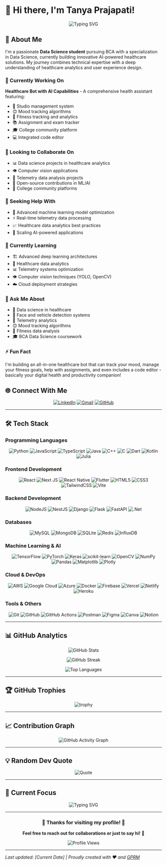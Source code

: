 # 👋 Hi there, I'm Tanya Prajapati!

<div align="center">
  <img src="https://readme-typing-svg.herokuapp.com?font=Fira+Code&pause=1000&color=6366F1&center=true&vCenter=true&width=435&lines=Data+Science+Enthusiast;Healthcare+AI+Developer;Computer+Vision+Expert;Full-Stack+Developer" alt="Typing SVG" />
</div>

## 💫 About Me

I'm a passionate **Data Science student** pursuing BCA with a specialization in Data Science, currently building innovative AI-powered healthcare solutions. My journey combines technical expertise with a deep understanding of healthcare analytics and user experience design.

### 🔨 Currently Working On
**Healthcare Bot with AI Capabilities** - A comprehensive health assistant featuring:
- 🏥 Studio management system
- 😊 Mood tracking algorithms
- 💪 Fitness tracking and analytics
- 📚 Assignment and exam tracker
- 🎓 College community platform
- 💻 Integrated code editor

### 🤝 Looking to Collaborate On
- 📊 Data science projects in healthcare analytics
- 👁️ Computer vision applications
- 📡 Telemetry data analysis projects
- 🤖 Open-source contributions in ML/AI
- 🏫 College community platforms

### 🤗 Seeking Help With
- 🧠 Advanced machine learning model optimization
- ⚡ Real-time telemetry data processing
- 📈 Healthcare data analytics best practices
- 🚀 Scaling AI-powered applications

### 🌱 Currently Learning
- 🏗️ Advanced deep learning architectures
- 🏥 Healthcare data analytics
- 📊 Telemetry systems optimization
- 👁️ Computer vision techniques (YOLO, OpenCV)
- ☁️ Cloud deployment strategies

### 💬 Ask Me About
- 🏥 Data science in healthcare
- 🚗 Face and vehicle detection systems
- 📡 Telemetry analytics
- 😊 Mood tracking algorithms
- 💪 Fitness data analysis
- 🎓 BCA Data Science coursework

### ⚡ Fun Fact
I'm building an all-in-one healthcare bot that can track your mood, manage your fitness goals, help with assignments, and even includes a code editor - basically your digital health and productivity companion!


## 🌐 Connect With Me

<div align="center">
  
[![LinkedIn](https://img.shields.io/badge/LinkedIn-%230077B5.svg?style=for-the-badge&logo=linkedin&logoColor=white)](https://linkedin.com/in/tanya-prajapati-5b5632366)
[![Gmail](https://img.shields.io/badge/Gmail-D14836?style=for-the-badge&logo=gmail&logoColor=white)](mailto:tanyaprajapati155@gmail.com)
[![GitHub](https://img.shields.io/badge/GitHub-100000?style=for-the-badge&logo=github&logoColor=white)](https://github.com/tanyaprajapati155-collab)

</div>

---

## 🛠️ Tech Stack

### Programming Languages
<div align="center">
  
![Python](https://img.shields.io/badge/python-3670A0?style=for-the-badge&logo=python&logoColor=ffdd54)
![JavaScript](https://img.shields.io/badge/javascript-%23323330.svg?style=for-the-badge&logo=javascript&logoColor=%23F7DF1E)
![TypeScript](https://img.shields.io/badge/typescript-%23007ACC.svg?style=for-the-badge&logo=typescript&logoColor=white)
![Java](https://img.shields.io/badge/java-%23ED8B00.svg?style=for-the-badge&logo=openjdk&logoColor=white)
![C++](https://img.shields.io/badge/c++-%2300599C.svg?style=for-the-badge&logo=c%2B%2B&logoColor=white)
![C](https://img.shields.io/badge/c-%2300599C.svg?style=for-the-badge&logo=c&logoColor=white)
![Dart](https://img.shields.io/badge/dart-%230175C2.svg?style=for-the-badge&logo=dart&logoColor=white)
![Kotlin](https://img.shields.io/badge/kotlin-%237F52FF.svg?style=for-the-badge&logo=kotlin&logoColor=white)
![Julia](https://img.shields.io/badge/-Julia-9558B2?style=for-the-badge&logo=julia&logoColor=white)

</div>

### Frontend Development
<div align="center">
  
![React](https://img.shields.io/badge/react-%2320232a.svg?style=for-the-badge&logo=react&logoColor=%2361DAFB)
![Next JS](https://img.shields.io/badge/Next-black?style=for-the-badge&logo=next.js&logoColor=white)
![React Native](https://img.shields.io/badge/react_native-%2320232a.svg?style=for-the-badge&logo=react&logoColor=%2361DAFB)
![Flutter](https://img.shields.io/badge/Flutter-%2302569B.svg?style=for-the-badge&logo=Flutter&logoColor=white)
![HTML5](https://img.shields.io/badge/html5-%23E34F26.svg?style=for-the-badge&logo=html5&logoColor=white)
![CSS3](https://img.shields.io/badge/css3-%231572B6.svg?style=for-the-badge&logo=css3&logoColor=white)
![TailwindCSS](https://img.shields.io/badge/tailwindcss-%2338B2AC.svg?style=for-the-badge&logo=tailwind-css&logoColor=white)
![Vite](https://img.shields.io/badge/vite-%23646CFF.svg?style=for-the-badge&logo=vite&logoColor=white)

</div>

### Backend Development
<div align="center">
  
![NodeJS](https://img.shields.io/badge/node.js-6DA55F?style=for-the-badge&logo=node.js&logoColor=white)
![NestJS](https://img.shields.io/badge/nestjs-%23E0234E.svg?style=for-the-badge&logo=nestjs&logoColor=white)
![Django](https://img.shields.io/badge/django-%23092E20.svg?style=for-the-badge&logo=django&logoColor=white)
![Flask](https://img.shields.io/badge/flask-%23000.svg?style=for-the-badge&logo=flask&logoColor=white)
![FastAPI](https://img.shields.io/badge/FastAPI-005571?style=for-the-badge&logo=fastapi)
![.Net](https://img.shields.io/badge/.NET-5C2D91?style=for-the-badge&logo=.net&logoColor=white)

</div>

### Databases
<div align="center">
  
![MySQL](https://img.shields.io/badge/mysql-4479A1.svg?style=for-the-badge&logo=mysql&logoColor=white)
![MongoDB](https://img.shields.io/badge/MongoDB-%234ea94b.svg?style=for-the-badge&logo=mongodb&logoColor=white)
![SQLite](https://img.shields.io/badge/sqlite-%2307405e.svg?style=for-the-badge&logo=sqlite&logoColor=white)
![Redis](https://img.shields.io/badge/redis-%23DD0031.svg?style=for-the-badge&logo=redis&logoColor=white)
![InfluxDB](https://img.shields.io/badge/InfluxDB-22ADF6?style=for-the-badge&logo=InfluxDB&logoColor=white)

</div>

### Machine Learning & AI
<div align="center">
  
![TensorFlow](https://img.shields.io/badge/TensorFlow-%23FF6F00.svg?style=for-the-badge&logo=TensorFlow&logoColor=white)
![PyTorch](https://img.shields.io/badge/PyTorch-%23EE4C2C.svg?style=for-the-badge&logo=PyTorch&logoColor=white)
![Keras](https://img.shields.io/badge/Keras-%23D00000.svg?style=for-the-badge&logo=Keras&logoColor=white)
![scikit-learn](https://img.shields.io/badge/scikit--learn-%23F7931E.svg?style=for-the-badge&logo=scikit-learn&logoColor=white)
![OpenCV](https://img.shields.io/badge/opencv-%23white.svg?style=for-the-badge&logo=opencv&logoColor=white)
![NumPy](https://img.shields.io/badge/numpy-%23013243.svg?style=for-the-badge&logo=numpy&logoColor=white)
![Pandas](https://img.shields.io/badge/pandas-%23150458.svg?style=for-the-badge&logo=pandas&logoColor=white)
![Matplotlib](https://img.shields.io/badge/Matplotlib-%23ffffff.svg?style=for-the-badge&logo=Matplotlib&logoColor=black)
![Plotly](https://img.shields.io/badge/Plotly-%233F4F75.svg?style=for-the-badge&logo=plotly&logoColor=white)

</div>

### Cloud & DevOps
<div align="center">
  
![AWS](https://img.shields.io/badge/AWS-%23FF9900.svg?style=for-the-badge&logo=amazon-aws&logoColor=white)
![Google Cloud](https://img.shields.io/badge/GoogleCloud-%234285F4.svg?style=for-the-badge&logo=google-cloud&logoColor=white)
![Azure](https://img.shields.io/badge/azure-%230072C6.svg?style=for-the-badge&logo=microsoftazure&logoColor=white)
![Docker](https://img.shields.io/badge/docker-%230db7ed.svg?style=for-the-badge&logo=docker&logoColor=white)
![Firebase](https://img.shields.io/badge/firebase-%23039BE5.svg?style=for-the-badge&logo=firebase)
![Vercel](https://img.shields.io/badge/vercel-%23000000.svg?style=for-the-badge&logo=vercel&logoColor=white)
![Netlify](https://img.shields.io/badge/netlify-%23000000.svg?style=for-the-badge&logo=netlify&logoColor=#00C7B7)
![Heroku](https://img.shields.io/badge/heroku-%23430098.svg?style=for-the-badge&logo=heroku&logoColor=white)

</div>

### Tools & Others
<div align="center">
  
![Git](https://img.shields.io/badge/git-%23F05033.svg?style=for-the-badge&logo=git&logoColor=white)
![GitHub](https://img.shields.io/badge/github-%23121011.svg?style=for-the-badge&logo=github&logoColor=white)
![GitHub Actions](https://img.shields.io/badge/github%20actions-%232671E5.svg?style=for-the-badge&logo=githubactions&logoColor=white)
![Postman](https://img.shields.io/badge/Postman-FF6C37?style=for-the-badge&logo=postman&logoColor=white)
![Figma](https://img.shields.io/badge/figma-%23F24E1E.svg?style=for-the-badge&logo=figma&logoColor=white)
![Canva](https://img.shields.io/badge/Canva-%2300C4CC.svg?style=for-the-badge&logo=Canva&logoColor=white)
![Notion](https://img.shields.io/badge/Notion-%23000000.svg?style=for-the-badge&logo=notion&logoColor=white)

</div> 

---

## 📊 GitHub Analytics

<div align="center">
  
![GitHub Stats](https://github-readme-stats.vercel.app/api?username=tanyaprajapati155-collab&theme=tokyonight&hide_border=false&include_all_commits=true&count_private=true&show_icons=true&custom_title=GitHub%20Statistics)

![GitHub Streak](https://github-readme-streak-stats.herokuapp.com/?user=tanyaprajapati155-collab&theme=tokyonight&hide_border=false)

![Top Languages](https://github-readme-stats.vercel.app/api/top-langs/?username=tanyaprajapati155-collab&theme=tokyonight&hide_border=false&include_all_commits=true&count_private=true&layout=compact&langs_count=8)

</div>

---

## 🏆 GitHub Trophies

<div align="center">
  
![trophy](https://github-profile-trophy.vercel.app/?username=tanyaprajapati155-collab&theme=tokyonight&no-frame=false&no-bg=false&margin-w=4)

</div>

---

## 📈 Contribution Graph

<div align="center">
  
![GitHub Activity Graph](https://github-readme-activity-graph.vercel.app/graph?username=tanyaprajapati155-collab&theme=tokyonight&hide_border=true&area=true)

</div>

---

## 💡 Random Dev Quote

<div align="center">
  
![Quote](https://quotes-github-readme.vercel.app/api?type=horizontal&theme=tokyonight)

</div>

---

## 🎯 Current Focus

<div align="center">
  
![Typing SVG](https://readme-typing-svg.herokuapp.com?font=Fira+Code&pause=1000&color=6366F1&center=true&vCenter=true&width=435&lines=Building+Healthcare+AI+Solutions;Learning+Advanced+ML+Architectures;Contributing+to+Open+Source;Exploring+Computer+Vision)

</div>

---

<div align="center">
  
### 🌟 Thanks for visiting my profile! 🌟
  
**Feel free to reach out for collaborations or just to say hi!** 👋

![Profile Views](https://komarev.com/ghpvc/?username=tanyaprajapati155-collab&style=for-the-badge&color=blueviolet)

</div>

---

*Last updated: [Current Date] | Proudly created with ❤️ and [GPRM](https://gprm.itsvg.in)*
